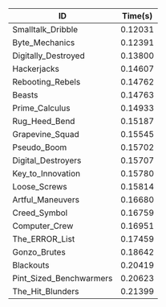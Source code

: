 |ID|Time(s)|
|-|-|
|Smalltalk_Dribble|0.12031|
|Byte_Mechanics|0.12391|
|Digitally_Destroyed|0.13800|
|Hackerjacks|0.14607|
|Rebooting_Rebels|0.14762|
|Beasts|0.14763|
|Prime_Calculus|0.14933|
|Rug_Heed_Bend|0.15187|
|Grapevine_Squad|0.15545|
|Pseudo_Boom|0.15702|
|Digital_Destroyers|0.15707|
|Key_to_Innovation|0.15780|
|Loose_Screws|0.15814|
|Artful_Maneuvers|0.16680|
|Creed_Symbol|0.16759|
|Computer_Crew|0.16951|
|The_ERROR_List|0.17459|
|Gonzo_Brutes|0.18642|
|Blackouts|0.20419|
|Pint_Sized_Benchwarmers|0.20623|
|The_Hit_Blunders|0.21399|
